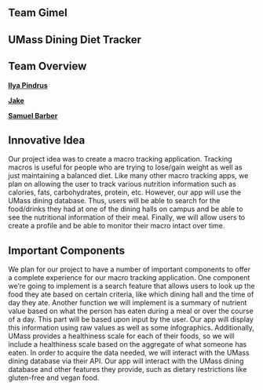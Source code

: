 ﻿
## Team Gimel
  

## UMass Dining Diet Tracker

  

## Team Overview

  

[**Ilya Pindrus**](https://github.com/ilya-pindrus)

[**Jake**](https://github.com/jakobparkinson)

[**Samuel Barber**](https://github.com/18barbers2)

  

## Innovative Idea

Our project idea was to create a macro tracking application. Tracking macros is useful for people who are trying to lose/gain weight as well as just maintaining a balanced diet. Like many other macro tracking apps, we plan on allowing the user to track various nutrition information such as calories, fats, carbohydrates, protein, etc. However, our app will use the UMass dining database. Thus, users will be able to search for the food/drinks they had at one of the dining halls on campus and be able to see the nutritional information of their meal. Finally, we will allow users to create a profile and be able to monitor their macro intact over time.

## Important Components
We plan for our project to have a number of important components to offer a complete experience for our macro tracking application. One component we’re going to implement is a search feature that allows users to look up the food they ate based on certain criteria, like which dining hall and the time of day they ate. Another function we will implement is a summary of nutrient value based on what the person has eaten during a meal or over the course of a day. This part will be based upon input by the user. Our app will display this information using raw values as well as some infographics. Additionally, UMass provides a healthiness scale for each of their foods, so we will include a healthiness scale based on the aggregate of what someone has eaten. In order to acquire the data needed, we will interact with the UMass dining database via their API. Our app will interact with the UMass dining database and other features they provide, such as dietary restrictions like gluten-free and vegan food.
